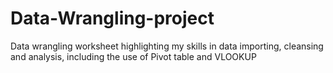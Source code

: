 # Data-Wrangling-project
Data wrangling worksheet highlighting my skills in data importing, cleansing and analysis, including the use of Pivot table and VLOOKUP
